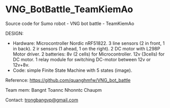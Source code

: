 # VNG_BotBattle_TeamKiemAo

Source code for Sumo robot - VNG bot battle - TeamKiemAo

DESIGN:

+ Hardware: Microcontroller Nordic nRF51822. 3 line sensors (2 in front, 1 in back). 2 ir sensors (1 ahead, 1 on the right). 2 DC motor with L298P Motor driver. 2 batteries: 8v (2 cells) for Microcontroller. 12v (3cells) for DC motor. 1 relay module for switching DC-motor between 12v or 12v+8v.
+ Code: simple Finite State Machine with 5 states (image).

Reference: https://github.com/quanghmfw/VNG_bot_battle

Team mem:
    Bangnt
    Toannc
    Nhonntc
    Chaupm

Contact: trongbangvp@gmail.com